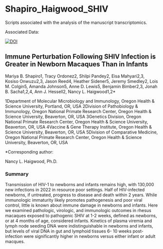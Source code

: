 # Shapiro_Haigwood_SHIV

Scripts associated with the analysis of the manuscript transcriptomics. 

Associated Data: 

<a href="https://doi.org/10.5281/zenodo.11435038"><img src="https://zenodo.org/badge/DOI/10.5281/zenodo.11435038.svg" alt="DOI"></a>


## Immune Perturbation Following SHIV Infection is Greater in Newborn Macaques Than in Infants



Mariya B. Shapiro1, Tracy Ordonez2, Shilpi Pandey2, Eisa Mahyari2,3, Kosiso Onwuzu2,3, Jason Reed4, Heather Sidener5, Jeremy Smedley2, Lois M. Colgin5, Amanda Johnson5, Anne D. Lewis5, Benjamin Bimber2,3, Jonah B. Sacha1,2,4, Ann J. Hessell2, Nancy L. Haigwood1,2*


1Department of Molecular Microbiology and Immunology, Oregon Health & Science University, Portland, OR, USA
2Division of Pathobiology & Immunology, Oregon National Primate Research Center, Oregon Health & Science University, Beaverton, OR, USA
3Genetics Division, Oregon National Primate Research Center, Oregon Health & Science University, Beaverton, OR, USA
4Vaccine & Gene Therapy Institute, Oregon Health & Science University, Beaverton, OR, USA 5Division of Comparative Medicine, Oregon National Primate Research Center, Oregon Health & Science University, Beaverton, OR, USA


*Corresponding author:

Nancy L. Haigwood, Ph.D.


### Summary

Transmission of HIV-1 to newborns and infants remains high, with 130,000 new infections in 2022 in resource poor settings. Half of HIV-infected newborns, if untreated, progress to disease and death within 2 years. While immunologic immaturity likely promotes pathogenesis and poor viral control, little is known about immune damage in newborns and infants. Here we examined pathologic, virologic, and immunologic outcomes in rhesus macaques exposed to pathogenic SHIV at 1-2 weeks, defined as newborns, or at 4 months of age, considered infants. Kinetics of plasma viremia and lymph node seeding DNA were indistinguishable in newborns and infants, but levels of viral DNA in gut and lymphoid tissues 6- 10 weeks post-infection were significantly higher in newborns versus either infant or adult macques. 
